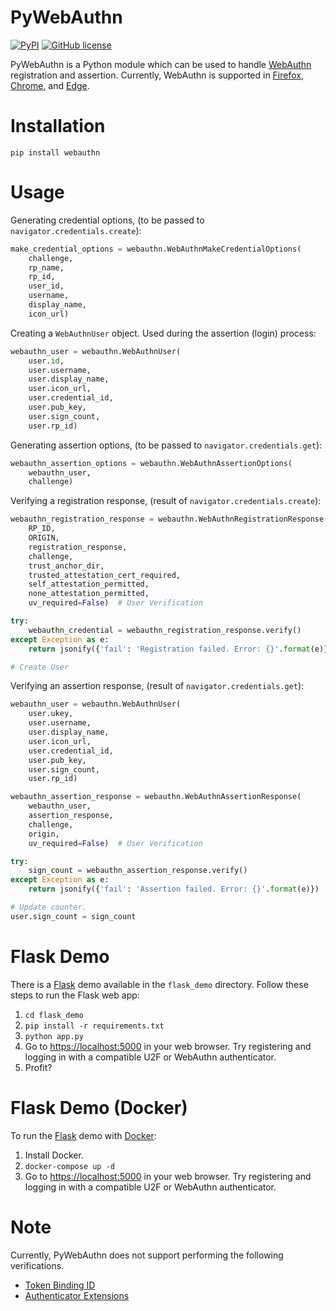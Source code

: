 # PyWebAuthn

[![PyPI](https://img.shields.io/pypi/v/webauthn.svg)](https://pypi.python.org/pypi/webauthn)
[![GitHub license](https://img.shields.io/badge/license-BSD-blue.svg)](https://raw.githubusercontent.com/duo-labs/py_webauthn/master/LICENSE)

PyWebAuthn is a Python module which can be used to handle [WebAuthn][1] registration and assertion. Currently, WebAuthn is supported in [Firefox][2], [Chrome][3], and [Edge][4].

# Installation

`pip install webauthn`

# Usage

Generating credential options, (to be passed to `navigator.credentials.create`):
```python
make_credential_options = webauthn.WebAuthnMakeCredentialOptions(
    challenge,
    rp_name,
    rp_id,
    user_id,
    username,
    display_name,
    icon_url)
```

Creating a `WebAuthnUser` object. Used during the assertion (login) process:
```python
webauthn_user = webauthn.WebAuthnUser(
    user.id,
    user.username,
    user.display_name,
    user.icon_url,
    user.credential_id,
    user.pub_key,
    user.sign_count,
    user.rp_id)
```

Generating assertion options, (to be passed to `navigator.credentials.get`):
```python
webauthn_assertion_options = webauthn.WebAuthnAssertionOptions(
    webauthn_user,
    challenge)
```

Verifying a registration response, (result of `navigator.credentials.create`):
```python
webauthn_registration_response = webauthn.WebAuthnRegistrationResponse(
    RP_ID,
    ORIGIN,
    registration_response,
    challenge,
    trust_anchor_dir,
    trusted_attestation_cert_required,
    self_attestation_permitted,
    none_attestation_permitted,
    uv_required=False)  # User Verification

try:
    webauthn_credential = webauthn_registration_response.verify()
except Exception as e:
    return jsonify({'fail': 'Registration failed. Error: {}'.format(e)})

# Create User
```

Verifying an assertion response, (result of `navigator.credentials.get`):
```python
webauthn_user = webauthn.WebAuthnUser(
    user.ukey,
    user.username,
    user.display_name,
    user.icon_url,
    user.credential_id,
    user.pub_key,
    user.sign_count,
    user.rp_id)

webauthn_assertion_response = webauthn.WebAuthnAssertionResponse(
    webauthn_user,
    assertion_response,
    challenge,
    origin,
    uv_required=False)  # User Verification

try:
    sign_count = webauthn_assertion_response.verify()
except Exception as e:
    return jsonify({'fail': 'Assertion failed. Error: {}'.format(e)})

# Update counter.
user.sign_count = sign_count
```

# Flask Demo

There is a [Flask][5] demo available in the `flask_demo` directory. Follow these steps to run the Flask web app:

1. `cd flask_demo`
2. `pip install -r requirements.txt`
3. `python app.py`
4. Go to [https://localhost:5000][6] in your web browser. Try registering and logging in with a compatible U2F or WebAuthn authenticator.
5. Profit?

# Flask Demo (Docker)

To run the [Flask][5] demo with [Docker][7]:

1. Install Docker.
2. `docker-compose up -d`
3. Go to [https://localhost:5000][6] in your web browser. Try registering and logging in with a compatible U2F or WebAuthn authenticator.

# Note

Currently, PyWebAuthn does not support performing the following verifications.

* [Token Binding ID][8]
* [Authenticator Extensions][9]

[1]: https://www.w3.org/TR/webauthn/
[2]: https://www.mozilla.org/en-US/firefox/new/
[3]: https://www.google.com/chrome/
[4]: https://www.microsoft.com/en-us/windows/microsoft-edge
[5]: http://flask.pocoo.org/
[6]: https://localhost:5000
[7]: https://www.docker.com/
[8]: https://www.w3.org/TR/webauthn/#dom-collectedclientdata-tokenbindingid
[9]: https://www.w3.org/TR/webauthn/#dom-collectedclientdata-authenticatorextensions

